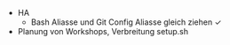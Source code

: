 - HA
  - Bash Aliasse und Git Config Aliasse gleich ziehen &#x2713;
- Planung von Workshops, Verbreitung setup.sh
    
